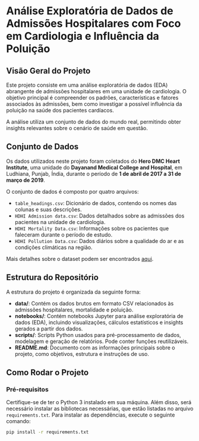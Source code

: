 # Análise Exploratória de Dados de Admissões Hospitalares com Foco em Cardiologia e Influência da Poluição

## Visão Geral do Projeto

Este projeto consiste em uma análise exploratória de dados (EDA) abrangente de admissões hospitalares em uma unidade de cardiologia. O objetivo principal é compreender os padrões, características e fatores associados às admissões, bem como investigar a possível influência da poluição na saúde dos pacientes cardíacos.

A análise utiliza um conjunto de dados do mundo real, permitindo obter insights relevantes sobre o cenário de saúde em questão.

## Conjunto de Dados

Os dados utilizados neste projeto foram coletados do **Hero DMC Heart Institute**, uma unidade do **Dayanand Medical College and Hospital**, em Ludhiana, Punjab, Índia, durante o período de **1 de abril de 2017 a 31 de março de 2019**.

O conjunto de dados é composto por quatro arquivos:

- `table_headings.csv`: Dicionário de dados, contendo os nomes das colunas e suas descrições.
- `HDHI Admission data.csv`: Dados detalhados sobre as admissões dos pacientes na unidade de cardiologia.
- `HDHI Mortality Data.csv`: Informações sobre os pacientes que faleceram durante o período de estudo.
- `HDHI Pollution Data.csv`: Dados diários sobre a qualidade do ar e as condições climáticas na região.

Mais detalhes sobre o dataset podem ser encontrados [aqui](https://doi.org/10.3390/diagnostics12020241).

## Estrutura do Repositório

A estrutura do projeto é organizada da seguinte forma:

- **data/**: Contém os dados brutos em formato CSV relacionados às admissões hospitalares, mortalidade e poluição.
- **notebooks/**: Contém notebooks Jupyter para análise exploratória de dados (EDA), incluindo visualizações, cálculos estatísticos e insights gerados a partir dos dados.
- **scripts/**: Scripts Python usados para pré-processamento de dados, modelagem e geração de relatórios. Pode conter funções reutilizáveis.
- **README.md**: Documento com as informações principais sobre o projeto, como objetivos, estrutura e instruções de uso.

## Como Rodar o Projeto

### Pré-requisitos

Certifique-se de ter o Python 3 instalado em sua máquina. Além disso, será necessário instalar as bibliotecas necessárias, que estão listadas no arquivo `requirements.txt`. Para instalar as dependências, execute o seguinte comando:

```bash
pip install -r requirements.txt
